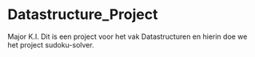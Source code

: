 Datastructure_Project
=====================

Major K.I.
Dit is een project voor het vak Datastructuren en hierin doe we het project sudoku-solver.
